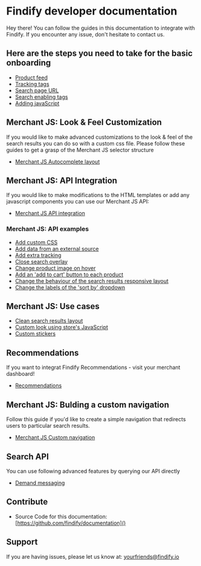 # Findify developer documentation

Hey there! You can follow the guides in this documentation to integrate with Findify. If you encounter any issue, don't hesitate to contact us.

## Here are the steps you need to take for the basic onboarding

* [Product feed](onboarding/productFeed.md)
* [Tracking tags](onboarding/trackingTags.md)
* [Search page URL](onboarding/searchPageURL.md)
* [Search enabling tags](onboarding/searchEnablingTags.md)
* [Adding javaScript](onboarding/addingJavaScript.md)

## Merchant JS: Look & Feel Customization
If you would like to make advanced customizations to the look & feel of the search results you can do so with a custom css file. Please follow these guides to get a grasp of the Merchant JS selector structure
* [Merchant JS Autocomplete layout](merchant-js-customization/autocomplete.scss)

## Merchant JS: API Integration
If you would like to make modifications to the HTML templates or add any javascript components you can use our Merchant JS API:
* [Merchant JS API integration](merchant-js-api/overview.md)

### Merchant JS: API examples
* [Add custom CSS](merchant-js-api/examples/addCustomCss.md)
* [Add data from an external source](merchant-js-api/examples/addDataFromAnExternalSource.md)
* [Add extra tracking](merchant-js-api/examples/addExtraTracking.md)
* [Close search overlay](merchant-js-api/examples/closeSearchOverlay.md)
* [Change product image on hover](merchant-js-api/examples/productImageOnHover.md)
* [Add an 'add to cart' button to each product](merchant-js-api/examples/searchResultsProductAddToCart.md)
* [Change the behaviour of the search results responsive layout](merchant-js-api/examples/searchResultsResponsiveLayout.md)
* [Change the labels of the 'sort by' dropdown](merchant-js-api/examples/sortByLabels.md)

## Merchant JS: Use cases
* [Clean search results layout](merchant-js-api/use-cases/cleanSearchResultsLayout.md)
* [Custom look using store's JavaScript](merchant-js-api/use-cases/customLookUsingStoreJS.md)
* [Custom stickers](merchant-js-api/use-cases/customStickers.md)

## Recommendations
If you want to integrat Findify Recommendations - visit your merchant dashboard!
* [Recommendations](https://dashboard.findify.io/#/dashboard/recommendations)

## Merchant JS: Bulding a custom navigation
Follow this guide if you'd like to create a simple navigation that redirects users to particular search results.
* [Merchant JS Custom navigation](merchant-js-core/manualNavigation.md)

## Search API
You can use following advanced features by querying our API directly
* [Demand messaging](search-api/features/demand-messaging.md)

## Contribute

- Source Code for this documentation: [https://github.com/findify/documentation]()

## Support

If you are having issues, please let us know at: [yourfriends@findify.io]()
